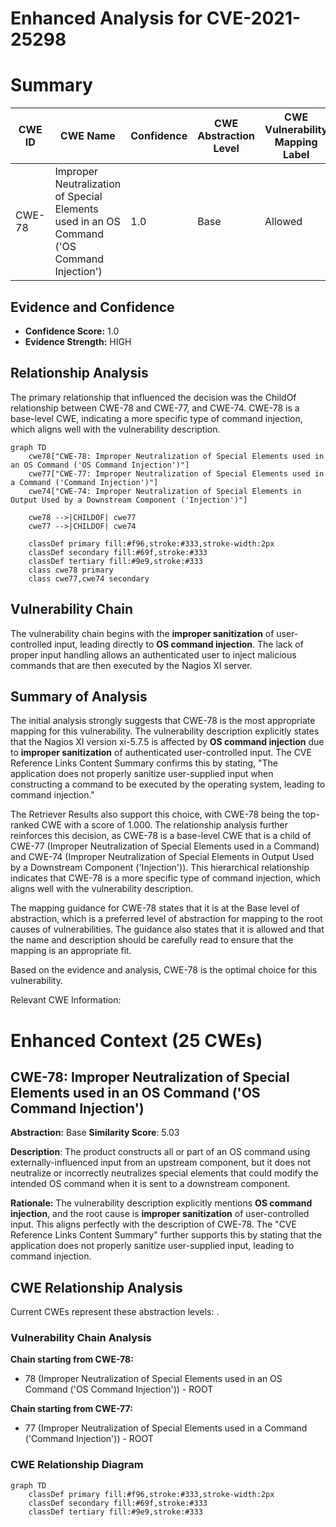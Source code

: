 # Enhanced Analysis for CVE-2021-25298

# Summary
| CWE ID | CWE Name | Confidence | CWE Abstraction Level | CWE Vulnerability Mapping Label | CWE-Vulnerability Mapping Notes |
|---|---|---|---|---|---|
| CWE-78 | Improper Neutralization of Special Elements used in an OS Command ('OS Command Injection') | 1.0 | Base | Allowed | Primary CWE |

## Evidence and Confidence

*   **Confidence Score:** 1.0
*   **Evidence Strength:** HIGH

## Relationship Analysis
The primary relationship that influenced the decision was the ChildOf relationship between CWE-78 and CWE-77, and CWE-74. CWE-78 is a base-level CWE, indicating a more specific type of command injection, which aligns well with the vulnerability description.

```mermaid
graph TD
    cwe78["CWE-78: Improper Neutralization of Special Elements used in an OS Command ('OS Command Injection')"]
    cwe77["CWE-77: Improper Neutralization of Special Elements used in a Command ('Command Injection')"]
    cwe74["CWE-74: Improper Neutralization of Special Elements in Output Used by a Downstream Component ('Injection')"]

    cwe78 -->|CHILDOF| cwe77
    cwe77 -->|CHILDOF| cwe74
    
    classDef primary fill:#f96,stroke:#333,stroke-width:2px
    classDef secondary fill:#69f,stroke:#333
    classDef tertiary fill:#9e9,stroke:#333
    class cwe78 primary
    class cwe77,cwe74 secondary
```

## Vulnerability Chain
The vulnerability chain begins with the **improper sanitization** of user-controlled input, leading directly to **OS command injection**. The lack of proper input handling allows an authenticated user to inject malicious commands that are then executed by the Nagios XI server.

## Summary of Analysis
The initial analysis strongly suggests that CWE-78 is the most appropriate mapping for this vulnerability. The vulnerability description explicitly states that the Nagios XI version xi-5.7.5 is affected by **OS command injection** due to **improper sanitization** of authenticated user-controlled input. The CVE Reference Links Content Summary confirms this by stating, "The application does not properly sanitize user-supplied input when constructing a command to be executed by the operating system, leading to command injection."

The Retriever Results also support this choice, with CWE-78 being the top-ranked CWE with a score of 1.000. The relationship analysis further reinforces this decision, as CWE-78 is a base-level CWE that is a child of CWE-77 (Improper Neutralization of Special Elements used in a Command) and CWE-74 (Improper Neutralization of Special Elements in Output Used by a Downstream Component ('Injection')). This hierarchical relationship indicates that CWE-78 is a more specific type of command injection, which aligns well with the vulnerability description.

The mapping guidance for CWE-78 states that it is at the Base level of abstraction, which is a preferred level of abstraction for mapping to the root causes of vulnerabilities. The guidance also states that it is allowed and that the name and description should be carefully read to ensure that the mapping is an appropriate fit.

Based on the evidence and analysis, CWE-78 is the optimal choice for this vulnerability.

Relevant CWE Information:

# Enhanced Context (25 CWEs)

## CWE-78: Improper Neutralization of Special Elements used in an OS Command ('OS Command Injection')
**Abstraction:** Base
**Similarity Score**: 5.03

**Description**:
The product constructs all or part of an OS command using externally-influenced input from an upstream component, but it does not neutralize or incorrectly neutralizes special elements that could modify the intended OS command when it is sent to a downstream component.

**Rationale:** The vulnerability description explicitly mentions **OS command injection**, and the root cause is **improper sanitization** of user-controlled input. This aligns perfectly with the description of CWE-78. The "CVE Reference Links Content Summary" further supports this by stating that the application does not properly sanitize user-supplied input, leading to command injection.


## CWE Relationship Analysis

Current CWEs represent these abstraction levels: .


### Vulnerability Chain Analysis

**Chain starting from CWE-78:**
- 78 (Improper Neutralization of Special Elements used in an OS Command ('OS Command Injection')) - ROOT


**Chain starting from CWE-77:**
- 77 (Improper Neutralization of Special Elements used in a Command ('Command Injection')) - ROOT



### CWE Relationship Diagram

```mermaid
graph TD
    classDef primary fill:#f96,stroke:#333,stroke-width:2px
    classDef secondary fill:#69f,stroke:#333
    classDef tertiary fill:#9e9,stroke:#333
```